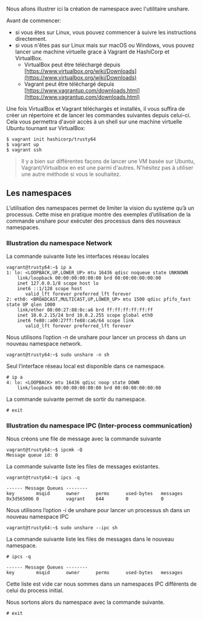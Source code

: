 Nous allons illustrer ici la création de namespace avec l'utilitaire unshare.

Avant de commencer:
* si vous êtes sur Linux, vous pouvez commencer à suivre les instructions directement.
* si vous n'êtes pas sur Linux mais sur macOS ou Windows, vous pouvez lancer une machine virtuelle grace à Vagrant de HashiCorp et VirtualBox.
  * VirtualBox peut être téléchargé depuis [https://www.virtualbox.org/wiki/Downloads](https://www.virtualbox.org/wiki/Downloads)
  * Vagrant peut être téléchargé depuis [https://www.vagrantup.com/downloads.html](https://www.vagrantup.com/downloads.html)

Une fois VirtualBox et Vagrant téléchargés et installés, il vous suffira de créer un répertoire et de lancer les commandes suivantes depuis celui-ci. Cela vous permettra d'avoir accès à un shell sur une machine virtuelle Ubuntu tournant sur VirtualBox:

```
$ vagrant init hashicorp/trusty64
$ vagrant up
$ vagrant ssh
```

> Il y a bien sur différentes façons de lancer une VM basée sur Ubuntu, Vagrant/Virtualbox en est une parmi d'autres. N'hésitez pas à utiliser une autre méthode si vous le souhaitez.

## Les namespaces

L’utilisation des namespaces permet de limiter la vision du système qu’à un processus. Cette mise en pratique montre des exemples d’utilisation de la commande unshare pour exécuter des processus dans des nouveaux namespaces.


### Illustration du namespace Network

La commande suivante liste les interfaces réseau locales

```
vagrant@trusty64:~$ ip a
1: lo: <LOOPBACK,UP,LOWER_UP> mtu 16436 qdisc noqueue state UNKNOWN
    link/loopback 00:00:00:00:00:00 brd 00:00:00:00:00:00
    inet 127.0.0.1/8 scope host lo
    inet6 ::1/128 scope host
       valid_lft forever preferred_lft forever
2: eth0: <BROADCAST,MULTICAST,UP,LOWER_UP> mtu 1500 qdisc pfifo_fast state UP qlen 1000
    link/ether 08:00:27:88:0c:a6 brd ff:ff:ff:ff:ff:ff
    inet 10.0.2.15/24 brd 10.0.2.255 scope global eth0
    inet6 fe80::a00:27ff:fe88:ca6/64 scope link
       valid_lft forever preferred_lft forever
```

Nous utilisons l’option -n de unshare pour lancer un process sh dans un nouveau namespace network.

```
vagrant@trusty64:~$ sudo unshare -n sh
```

Seul l’interface réseau local est disponible dans ce namespace.

```
# ip a
4: lo: <LOOPBACK> mtu 16436 qdisc noop state DOWN
    link/loopback 00:00:00:00:00:00 brd 00:00:00:00:00:00
```

La commande suivante permet de sortir du namespace.

```
# exit
```

### Illustration du namespace IPC (Inter-process communication)

Nous créons une file de message avec la commande suivante

```
vagrant@trusty64:~$ ipcmk -Q
Message queue id: 0
```

La commande suivante liste les files de messages existantes.

```
vagrant@trusty64:~$ ipcs -q

------ Message Queues --------
key        msqid      owner      perms      used-bytes   messages
0x3d565006 0          vagrant    644        0            0
```

Nous utilisons l’option -i de unshare pour lancer un processus sh dans un nouveau namespace IPC

```
vagrant@trusty64:~$ sudo unshare --ipc sh
```

La commande suivante liste les files de messages dans le nouveau namespace.

```
# ipcs -q

------ Message Queues --------
key        msqid      owner      perms      used-bytes   messages
```

Cette liste est vide car nous sommes dans un namespaces IPC différents de celui du process initial.

Nous sortons alors du namespace avec la commande suivante.

```
# exit
```

